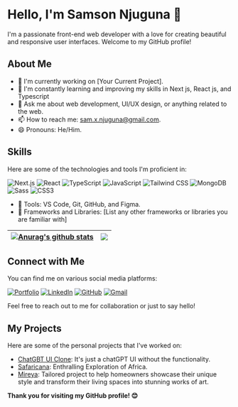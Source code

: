 
<!-- <img align="right" alt="Coding" width="400" src="https://raw.githubusercontent.com/devSouvik/devSouvik/master/gif3.gif"> -->

# Hello, I'm Samson Njuguna 👋

<p width="50%">I'm a passionate front-end web developer with a love for creating beautiful and responsive user interfaces. Welcome to my GitHub profile! </p>

## About Me

<div  width="50%">
  
- 🔭 I'm currently working on [Your Current Project].  
- 🌱 I'm constantly learning and improving my skills in Next js, React js, and Typescript
- 💬 Ask me about web development, UI/UX design, or anything related to the web.
- 📫 How to reach me: sam.x.njuguna@gmail.com.
- 😄 Pronouns: He/Him.
</div>

## Skills

Here are some of the technologies and tools I'm proficient in:

![Next.js](https://img.shields.io/badge/Next.js-000000?style=for-the-badge&logo=next.js&logoColor=white)
![React](https://img.shields.io/badge/React-61DAFB?style=for-the-badge&logo=react&logoColor=black)
![TypeScript](https://img.shields.io/badge/TypeScript-007ACC?style=for-the-badge&logo=typescript&logoColor=white)
![JavaScript](https://img.shields.io/badge/JavaScript-F7DF1E?style=for-the-badge&logo=javascript&logoColor=black)
![Tailwind CSS](https://img.shields.io/badge/Tailwind%20CSS-38B2AC?style=for-the-badge&logo=tailwind-css&logoColor=white)
![MongoDB](https://img.shields.io/badge/MongoDB-47A248?style=for-the-badge&logo=mongodb&logoColor=white)
![Sass](https://img.shields.io/badge/Sass-CC6699?style=for-the-badge&logo=sass&logoColor=white)
![CSS3](https://img.shields.io/badge/CSS3-1572B6?style=for-the-badge&logo=css3&logoColor=white)


- 🔧 Tools: VS Code, Git, GitHub, and  Figma.
- 🧰 Frameworks and Libraries: [List any other frameworks or libraries you are familiar with]


| <a href="https://github.com/sam-njuguna/github-readme-stats"><img align="center" src="https://github-readme-stats.vercel.app/api?username=sam-njuguna&show_icons=true&include_all_commits=true&theme=transparent&hide_border=true" alt="Anurag's github stats" /></a> | <a href="https://github.com/sam-njuguna/github-readme-stats"><img align="center" src="https://github-readme-stats.vercel.app/api/top-langs/?username=sam-njuguna&layout=compact&theme=transparent&hide_border=true" /></a> |
| ------------- | ------------- |



## Connect with Me

You can find me on various social media platforms:

[![Portfolio](https://img.shields.io/badge/Portfolio-orange?style=for-the-badge)](https://www.yourportfolio.com)
[![LinkedIn](https://img.shields.io/badge/LinkedIn-blue?style=for-the-badge&logo=linkedin)](https://www.linkedin.com/in/sam-nj)
[![GitHub](https://img.shields.io/badge/GitHub-181717?style=for-the-badge&logo=github)](https://github.com/sam-njuguna)
[![Gmail](https://img.shields.io/badge/Gmail-red?style=for-the-badge&logo=gmail)](mailto:sam.x.njuguna@gmail.com)


Feel free to reach out to me for collaboration or just to say hello!



## My Projects

Here are some of the personal projects that I've worked on:

- [ChatGBT UI Clone](https://gptc-ui.vercel.app/): It's just a chatGPT UI without the functionality.
- [Safaricana](https://safaricana.vercel.app/): Enthralling Exploration of Africa.
- [Mireya](https://mireya.vercel.app/): Tailored project to help homeowners showcase their unique style and transform their living spaces into stunning works of art.

**Thank you for visiting my GitHub profile! 😊**
